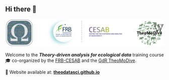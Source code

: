 ## Hi there 👋

![](https://raw.githubusercontent.com/theodatasci/.github/main/profile/banner-theodatasci_150dpi.png)

Welcome to the **_Theory-driven analysis for ecological data_** training course :mortar_board: co-organized by the 
[FRB-CESAB](https://www.fondationbiodiversite.fr/en/about-the-foundation/le-cesab/) and the 
[GdR TheoMoDive](https://sete-moulis-cnrs.fr/en/research/centre-for-biodiversity-theory-and-modelling/theomodive).

🚀 Website available at: [**theodatasci.github.io**](https://theodatasci.github.io/)

